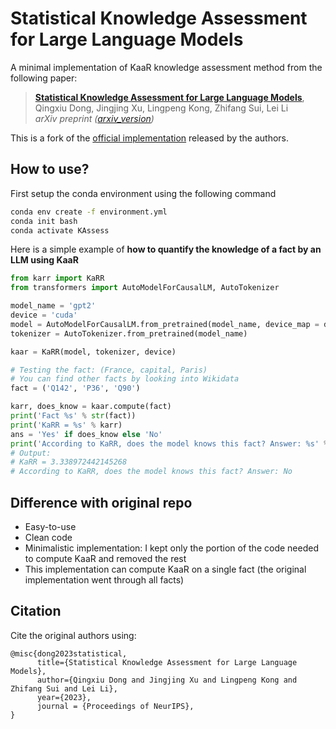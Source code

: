# Statistical Knowledge Assessment for Large Language Models
A minimal implementation of KaaR knowledge assessment method from the following paper:

> [**Statistical Knowledge Assessment for Large Language Models**](https://arxiv.org/abs/2305.10519),            
> Qingxiu Dong, Jingjing Xu, Lingpeng Kong, Zhifang Sui, Lei Li   
> *arXiv preprint ([arxiv_version](https://arxiv.org/abs/2305.10519))*   

This is a fork of the [official implementation](https://github.com/dqxiu/KAssess) released by the authors.

## How to use?

First setup the conda environment using the following command

```bash
conda env create -f environment.yml
conda init bash
conda activate KAssess
```

Here is a simple example of **how to quantify the knowledge of a fact by an LLM using KaaR**
```python
from karr import KaRR
from transformers import AutoModelForCausalLM, AutoTokenizer

model_name = 'gpt2'
device = 'cuda'
model = AutoModelForCausalLM.from_pretrained(model_name, device_map = device)
tokenizer = AutoTokenizer.from_pretrained(model_name)

kaar = KaRR(model, tokenizer, device)

# Testing the fact: (France, capital, Paris)
# You can find other facts by looking into Wikidata
fact = ('Q142', 'P36', 'Q90')

karr, does_know = kaar.compute(fact)
print('Fact %s' % str(fact))
print('KaRR = %s' % karr)
ans = 'Yes' if does_know else 'No'
print('According to KaRR, does the model knows this fact? Answer: %s' % ans)
# Output:
# KaRR = 3.338972442145268
# According to KaRR, does the model knows this fact? Answer: No
```

## Difference with original repo

- Easy-to-use
- Clean code
- Minimalistic implementation: I kept only the portion of the code needed to compute KaaR and removed the rest
- This implementation can compute KaaR on a single fact (the original implementation went through all facts)

## Citation
Cite the original authors using:
```
@misc{dong2023statistical,
      title={Statistical Knowledge Assessment for Large Language Models}, 
      author={Qingxiu Dong and Jingjing Xu and Lingpeng Kong and Zhifang Sui and Lei Li},
      year={2023},
      journal = {Proceedings of NeurIPS},
}
```




